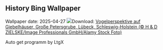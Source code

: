 ## History Bing Wallpaper
Wallpaper date: 2025-04-27
![](https://www.bing.com/th?id=OHR.LuebeckHouses_DE-DE5661377255_UHD.jpg&w=1000)Download: [Vogelperspektive auf Giebelhäuser, Große Petersgrube, Lübeck, Schleswig-Holstein (© H & D ZIELSKE/Image Professionals GmbH/Alamy Stock Foto)](https://www.bing.com/th?id=OHR.LuebeckHouses_DE-DE5661377255_UHD.jpg)

Auto get programm by LtgX
